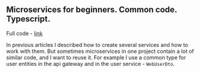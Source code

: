 
## Microservices for beginners. Common code. Typescript.

Full code - [link](https://github.com/vinhngo1907/v-space-cursor)

In previous articles I described how to create several services and how to work with them. But sometimes microservices in one project contain a lot of similar code, and I want to reuse it. For example I use a common type for user entities in the api gateway and in the user service - `WebUserDto`.